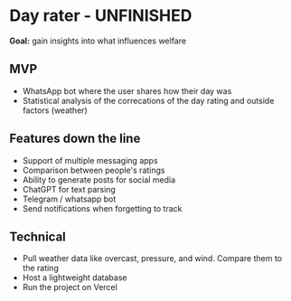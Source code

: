 # Day rater - UNFINISHED

**Goal:** gain insights into what influences welfare

## MVP

* WhatsApp bot where the user shares how their day was
* Statistical analysis of the correcations of the day rating and outside factors (weather)

## Features down the line

* Support of multiple messaging apps
* Comparison between people's ratings
* Ability to generate posts for social media
* ChatGPT for text parsing
* Telegram / whatsapp bot
* Send notifications when forgetting to track

## Technical
* Pull weather data like overcast, pressure, and wind. Compare them to the rating
* Host a lightweight database
* Run the project on Vercel
